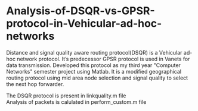 # Analysis-of-DSQR-vs-GPSR-protocol-in-Vehicular-ad-hoc-networks
Distance and signal quality aware routing protocol(DSQR) is a Vehicular ad-hoc network protocol. It’s predecessor GPSR protocol is used in Vanets for data transmission. Developed this protocol as my third year "Computer Networks" semester project using Matlab. It is a modified geographical routing protocol using mid area node selection and signal quality to select the next hop forwarder.

The DSQR protocol is present in linkquality.m file <br />
Analysis of packets is calulated in perform_custom.m file
